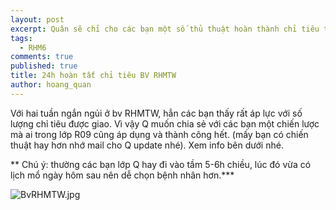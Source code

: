 ```yaml
---
layout: post
excerpt: Quân sẽ chỉ cho các bạn một số thủ thuật hoàn thành chỉ tiêu tại bệnh viện RHM TW
tags: 
  - RHM6
comments: true
published: true
title: 24h hoàn tất chỉ tiêu BV RHMTW
author: hoang_quan
---
```


Với hai tuần ngắn ngủi ở bv RHMTW, hẳn các bạn thấy rất áp lực với số lượng chỉ tiêu được giao.
Vì vậy Q muốn chia sẻ với các bạn một chiến lược mà ai trong lớp R09 cũng áp dụng và thành công hết.
(mấy bạn có chiến thuật hay hơn nhớ mail cho Q update nhé).
Xem info bên dưới nhé.
 
** Chú ý: thường các bạn lớp Q hay đi vào tầm 5-6h chiều, lúc đó vừa có lịch mổ ngày hôm sau nên dễ chọn bệnh nhân hơn.***

![BvRHMTW.jpg]({{site.baseurl}}/images/posts/BvRHMTW.jpg)


